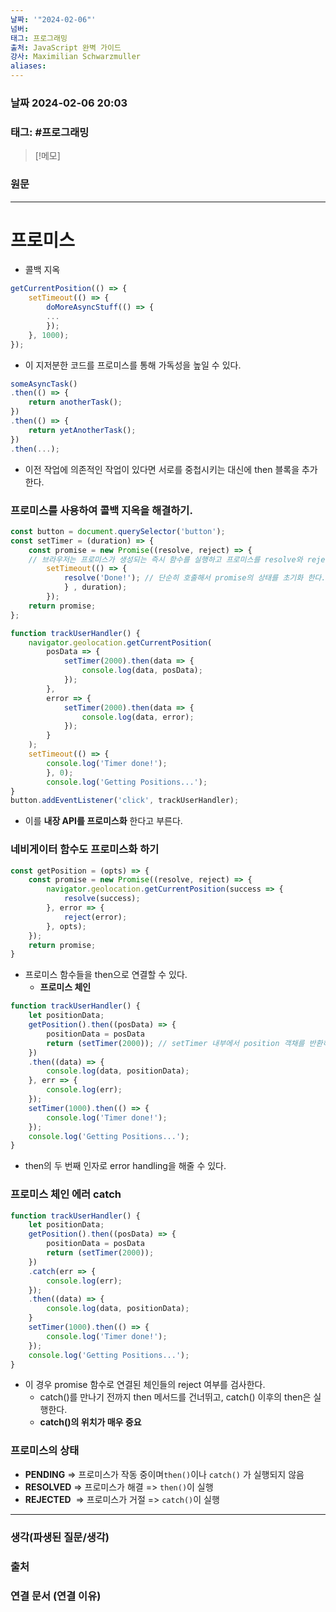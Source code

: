 ```yaml
---
날짜: '"2024-02-06"'
넘버: 
태그: 프로그래밍
출처: JavaScript 완벽 가이드
강사: Maximilian Schwarzmuller
aliases:
---
```

### 날짜  2024-02-06 20:03

### 태그: #프로그래밍 

>[!메모]
>

### 원문
---
# 프로미스
- 콜백 지옥
```js
getCurrentPosition(() => {
	setTimeout(() => {
		doMoreAsyncStuff(() => {
		...
		});
	}, 1000);
});
```
- 이 지저분한 코드를 프로미스를 통해 가독성을 높일 수 있다.
```js
someAsyncTask()
.then(() => {
	return anotherTask();
})
.then(() => {
	return yetAnotherTask();
})
.then(...);
```
- 이전 작업에 의존적인 작업이 있다면 서로를 중첩시키는 대신에 then 블록을 추가한다.
### 프로미스를 사용하여 콜백 지옥을 해결하기.
```js
const button = document.querySelector('button');
const setTimer = (duration) => {
	const promise = new Promise((resolve, reject) => {
	// 브라우저는 프로미스가 생성되는 즉시 함수를 실행하고 프로미스를 resolve와 reject로 넘긴다.
		setTimeout(() => {
			resolve('Done!'); // 단순히 호출해서 promise의 상태를 초기화 한다.
			} , duration);
		});
	return promise;
};

function trackUserHandler() {
	navigator.geolocation.getCurrentPosition(
		posData => {
			setTimer(2000).then(data => {
				console.log(data, posData);
			});
		},
		error => {
			setTimer(2000).then(data => {
				console.log(data, error);
			});
		}
	);
	setTimeout(() => {
		console.log('Timer done!');
		}, 0);
		console.log('Getting Positions...');
}
button.addEventListener('click', trackUserHandler);
```
- 이를 **내장 API를 프로미스화** 한다고 부른다.
### 네비게이터 함수도 프로미스화 하기
```js
const getPosition = (opts) => {
	const promise = new Promise((resolve, reject) => {
		navigator.geolocation.getCurrentPosition(success => {
			resolve(success);
		}, error => {
			reject(error);
		}, opts);
	});
	return promise;
}
```
- 프로미스 함수들을 then으로 연결할 수 있다.
	- **프로미스 체인**
```js
function trackUserHandler() {
	let positionData;
	getPosition().then((posData) => {
		positionData = posData
		return (setTimer(2000)); // setTimer 내부에서 position 객채를 반환하기 때문에 가능.
	})
	.then((data) => {
		console.log(data, positionData);
	}, err => {
		console.log(err);
	});
	setTimer(1000).then(() => {
		console.log('Timer done!');
	});
	console.log('Getting Positions...');
}
```
- then의 두 번째 인자로 error handling을 해줄 수 있다.
### 프로미스 체인 에러 catch
```js
function trackUserHandler() {
	let positionData;
	getPosition().then((posData) => {
		positionData = posData
		return (setTimer(2000));
	})
	.catch(err => {
		console.log(err);
	});
	.then((data) => {
		console.log(data, positionData);
	}
	setTimer(1000).then(() => {
		console.log('Timer done!');
	});
	console.log('Getting Positions...');
}
```
- 이 경우 promise 함수로 연결된 체인들의 reject 여부를 검사한다.
	- catch()를 만나기 전까지 then 메서드를 건너뛰고, catch() 이후의 then은 실행한다.
	- **catch()의 위치가 매우 중요**
### 프로미스의 상태
- **PENDING** => 프로미스가 작동 중이며`then()`이나 `catch()` 가 실행되지 않음
- **RESOLVED** => 프로미스가 해결 => `then()`이 실행
- **REJECTED**  => 프로미스가 거절 => `catch()`이 실행

---
### 생각(파생된 질문/생각)

### 출처

### 연결 문서 (연결 이유)
